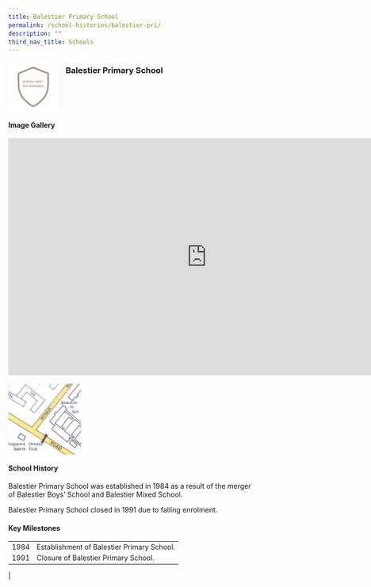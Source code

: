 ```yaml
---
title: Balestier Primary School
permalink: /school-histories/balestier-pri/
description: ""
third_nav_title: Schools
---
```

<img align="left" style="width:20%;margin-right:15px;" src="/images/bps1.jpg">

### **Balestier Primary School**
<br clear="left">

#### **Image Gallery**
<iframe allowfullscreen="true" height="479" width="800" frameborder="0" src="https://docs.google.com/presentation/d/e/2PACX-1vSMsUxykryoEUmzj6kwB3hra6xoxVg5GA4ndo__imQhrraDWAypgHPg0T26OL99s59eqZ2_IlC9m60z/embed?start=false&amp;loop=true&amp;delayms=5000"></iframe>
<p><a href="/images/bps2.jpg">  
<img align="left" style="width:30%;margin-right:15px;" src="/images/bps2.jpg">
</a></p>

<br clear="left">

#### **School History**
Balestier Primary School was established in 1984 as a result of the merger of Balestier Boys’ School and Balestier Mixed School.  
  
Balestier Primary School closed in 1991 due to falling enrolment.

#### **Key Milestones**

|  |  |
|:---:|---|
| 1984 | Establishment of Balestier Primary School. |
| 1991 | Closure of Balestier Primary School. |
|